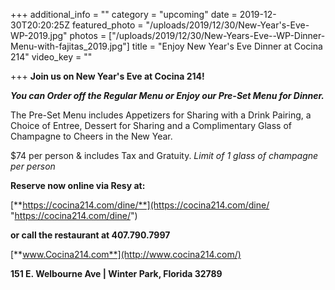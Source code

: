 +++
additional_info = ""
category = "upcoming"
date = 2019-12-30T20:20:25Z
featured_photo = "/uploads/2019/12/30/New-Year's-Eve-WP-2019.jpg"
photos = ["/uploads/2019/12/30/New-Years-Eve--WP-Dinner-Menu-with-fajitas_2019.jpg"]
title = "Enjoy New Year's Eve Dinner at Cocina 214"
video_key = ""

+++
**Join us on New Year's Eve at Cocina 214!**

**_You can Order off the Regular Menu or Enjoy our Pre-Set Menu for Dinner._**

The Pre-Set Menu includes Appetizers for Sharing with a Drink Pairing, a Choice of Entree, Dessert for Sharing and a Complimentary Glass of Champagne to Cheers in the New Year.

$74 per person & includes Tax and Gratuity. _Limit of 1 glass of champagne per person_

**Reserve now online via Resy at:**

[**https://cocina214.com/dine/**](https://cocina214.com/dine/ "https://cocina214.com/dine/")

**or call the restaurant at 407.790.7997**

[**www.Cocina214.com**](http://www.cocina214.com/)

**151 E. Welbourne Ave | Winter Park, Florida 32789**